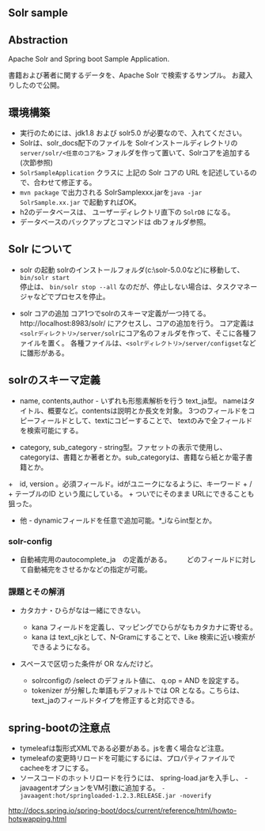 Solr sample
-----------

## Abstraction

Apache Solr and Spring boot Sample Application.

書籍および著者に関するデータを、Apache Solr で検索するサンプル。
お蔵入りしたので公開。

## 環境構築

+ 実行のためには、jdk1.8 および solr5.0 が必要なので、入れてください。
+ Solrは、solr_docs配下のファイルを Solrインストールディレクトリの  `server/solr/<任意のコア名>` フォルダを作って置いて、Solrコアを追加する(次節参照)
+ `SolrSampleApplication` クラスに 上記の Solr コアの URL を記述しているので、合わせて修正する。
+ `mvn package` で出力される SolrSamplexxx.jarを`java -jar SolrSample.xx.jar` で起動すればOK。
+ h2のデータベースは、 ユーザーディレクトリ直下の  `SolrDB` になる。
+ データベースのバックアップとコマンドは dbフォルダ参照。

## Solr について

+ solr の起動
	solrのインストールフォルダ(c:\solr-5.0.0など)に移動して、
	` bin/solr start`   
	停止は、 `bin/solr stop --all` なのだが、停止しない場合は、タスクマネージャなどでプロセスを停止。
	
+ solr コアの追加
	コア1つでsolrのスキーマ定義が一つ持てる。
	http://localhost:8983/solr/ にアクセスし、コアの追加を行う。
	コア定義は `<solrディレクトリ>/server/solr`にコア名のフォルダを作って、そこに各種ファイルを置く。
	各種ファイルは、`<solrディレクトリ>/server/configset`などに雛形がある。

## solrのスキーマ定義

+ name, contents,author - いずれも形態素解析を行う text_ja型。
	nameはタイトル、概要など。contentsは説明とか長文を対象。
	3つのフィールドをコピーフィールドとして、textにコピーすることで、
	textのみで全フィールドを検索可能にする。
	
+ category, sub_category - string型。ファセットの表示で使用し、
	categoryは、書籍とか著者とか。sub_categoryは、書籍なら紙とか電子書籍とか。
	
+　id, version 。必須フィールド。idがユニークになるように、キーワード + / + テーブルのID という風にしている。
	+ ついでにそのまま URLにできることも狙った。
+ 他 - dynamicフィールドを任意で追加可能。*_iならint型とか。

### solr-config
+ 自動補完用のautocomplete_ja　の定義がある。
　　どのフィールドに対して自動補完をさせるかなどの指定が可能。

### 課題とその解消

+ カタカナ・ひらがなは一緒にできない。
	+ kana フィールドを定義し、マッピングでひらがなもカタカナに寄せる。
	+ kana は text_cjkとして、N-Gramにすることで、Like 検索に近い検索ができるようになる。

+ スペースで区切った条件が OR なんだけど。
	+ solrconfigの /select のデフォルト値に、 q.op = AND を設定する。
	+ tokenizer が分解した単語もデフォルトでは OR となる。こちらは、text_jaのフィールドタイプを修正すると対応できる。


## spring-bootの注意点

+ tymeleafは製形式XMLである必要がある。jsを書く場合など注意。
+ tymeleafの変更時リロードを可能にするには、プロパティファイルでcacheeをオフにする。
+ ソースコードのホットリロードを行うには、 spring-load.jarを入手し、
 -javaagentオプションをVM引数に追加する。 `-javaagent:hot/springloaded-1.2.3.RELEASE.jar -noverify`
 
 http://docs.spring.io/spring-boot/docs/current/reference/html/howto-hotswapping.html






